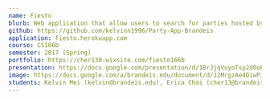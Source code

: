 ```yaml
---
name: Fiesto
blurb: Web application that allow users to search for parties hosted by other users on our platform
github: https://github.com/kelvinn1996/Party-App-Brandeis
application: fiesto.herokuapp.com
course: CS166b
semester: 2017 (Spring)
portfolio: https://cher130.wixsite.com/fiesto166b
presentation: https://docs.google.com/presentation/d/1BrJjqVuyoTsy2d0oEf4RxSwub8YbLE1aMWq1-QFcvIE/edit?usp=sharing
image: https://docs.google.com/a/brandeis.edu/document/d/12MrgzAe4DiwPJQ0WFzJ1jg3Y8OyazRUEpZp068Ic3mk/edit?usp=sharing
students: Kelvin Mei (kelvin@brandeis.edu), Erica Chai (cher13@brandeis.edu), Jorden Rabasco (jordenrabasco1@gmail.com)
---
```


